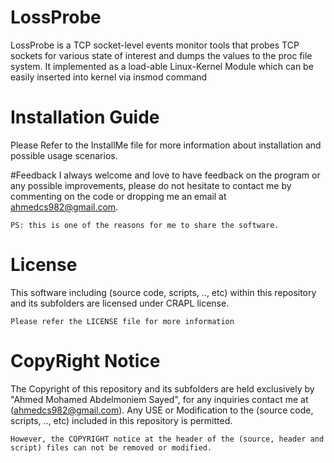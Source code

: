# LossProbe
LossProbe is a TCP socket-level events monitor tools that probes TCP sockets for various state of interest and dumps the values to the proc file system. It implemented as a load-able Linux-Kernel Module which can be easily inserted into kernel via insmod command

# Installation Guide
Please Refer to the InstallMe file for more information about installation and possible usage scenarios.

#Feedback
I always welcome and love to have feedback on the program or any possible improvements, please do not hesitate to contact me by commenting on the code or dropping me an email at ahmedcs982@gmail.com.  
```
PS: this is one of the reasons for me to share the software.
```

# License
This software including (source code, scripts, .., etc) within this repository and its subfolders are licensed under CRAPL license.
```
Please refer the LICENSE file for more information
```

# CopyRight Notice
The Copyright of this repository and its subfolders are held exclusively by "Ahmed Mohamed Abdelmoniem Sayed", for any inquiries contact me at (ahmedcs982@gmail.com).
Any USE or Modification to the (source code, scripts, .., etc) included in this repository is permitted.
```
However, the COPYRIGHT notice at the header of the (source, header and script) files can not be removed or modified.
```
